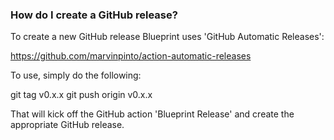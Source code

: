 ### How do I create a GitHub release?

To create a new GitHub release Blueprint uses 'GitHub Automatic Releases':

https://github.com/marvinpinto/action-automatic-releases

To use, simply do the following:

git tag v0.x.x
git push origin v0.x.x

That will kick off the GitHub action 'Blueprint Release' and create the appropriate GitHub release.